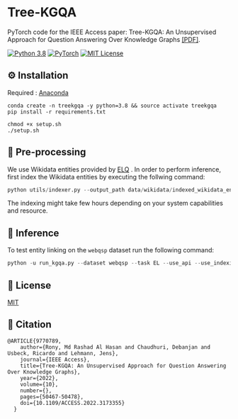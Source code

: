 # Tree-KGQA
PyTorch code for the IEEE Access paper: Tree-KGQA: An Unsupervised Approach for Question Answering Over Knowledge Graphs [[PDF]](https://ieeexplore.ieee.org/stamp/stamp.jsp?arnumber=9770789).


[![Python 3.8](https://img.shields.io/badge/python-3.8-blue.svg)](https://www.python.org/downloads/release/python-380/)
[![PyTorch](https://img.shields.io/badge/PyTorch-%23EE4C2C.svg?style=flat&logo=PyTorch&logoColor=white)](https://pytorch.org/)
[![MIT License](https://img.shields.io/badge/License-MIT-green.svg)](https://choosealicense.com/licenses/mit/)

## ⚙️ Installation
Required : [Anaconda](https://www.anaconda.com/products/individual)

```commandline
conda create -n treekgqa -y python=3.8 && source activate treekgqa
pip install -r requirements.txt

chmod +x setup.sh
./setup.sh
```
## 🔧 Pre-processing

We use Wikidata entities provided by [ELQ](https://arxiv.org/pdf/2010.02413.pdf) . In order to perform inference, first index the Wikidata entities by executing the follwing command:
```python
python utils/indexer.py --output_path data/wikidata/indexed_wikidata_entities.pkl --faiss_index hnsw --save_index
```
The indexing might take few hours depending on your system capabilities and resource.

## 🎯 Inference
To test entity linking on the ```webqsp``` dataset run the following command:

```python
python -u run_kgqa.py --dataset webqsp --task EL --use_api --use_indexing --QAtype complex --evaluate
```

## 📜 License
[MIT](https://github.com/rashad101/Tree-KGQA/blob/main/LICENSE.md)

## 📝 Citation
```text
@ARTICLE{9770789,
    author={Rony, Md Rashad Al Hasan and Chaudhuri, Debanjan and Usbeck, Ricardo and Lehmann, Jens},
    journal={IEEE Access}, 
    title={Tree-KGQA: An Unsupervised Approach for Question Answering Over Knowledge Graphs}, 
    year={2022},
    volume={10},
    number={},
    pages={50467-50478},
    doi={10.1109/ACCESS.2022.3173355}
  }
```
